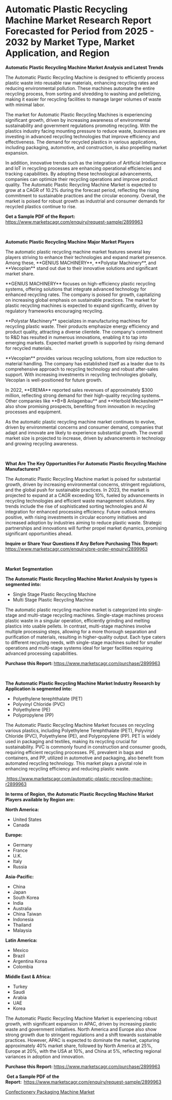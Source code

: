 <p><h1>Automatic Plastic Recycling Machine Market Research Report Forecasted for Period from 2025 -  2032 by Market Type, Market Application, and Region</h1></p><p><strong>Automatic Plastic Recycling Machine Market Analysis and Latest Trends</strong></p>
<p><p>The Automatic Plastic Recycling Machine is designed to efficiently process plastic waste into reusable raw materials, enhancing recycling rates and reducing environmental pollution. These machines automate the entire recycling process, from sorting and shredding to washing and pelletizing, making it easier for recycling facilities to manage larger volumes of waste with minimal labor.</p><p>The market for Automatic Plastic Recycling Machines is experiencing significant growth, driven by increasing awareness of environmental sustainability and government regulations promoting recycling. With the plastics industry facing mounting pressure to reduce waste, businesses are investing in advanced recycling technologies that improve efficiency and effectiveness. The demand for recycled plastics in various applications, including packaging, automotive, and construction, is also propelling market expansion.</p><p>In addition, innovative trends such as the integration of Artificial Intelligence and IoT in recycling processes are enhancing operational efficiencies and tracking capabilities. By adopting these technological advancements, companies can optimize their recycling operations and improve product quality. The Automatic Plastic Recycling Machine Market is expected to grow at a CAGR of 10.2% during the forecast period, reflecting the rising commitment to sustainable practices and the circular economy. Overall, the market is poised for robust growth as industrial and consumer demands for recycled plastics continue to rise.</p></p>
<p><strong>Get a Sample PDF of the Report:&nbsp;</strong> <a href="https://www.marketscagr.com/enquiry/request-sample/2899963?utm_campaign=2946&utm_medium=2&utm_source=Github&utm_content=ia&utm_term=16032025&utm_id=automatic-plastic-recycling-machine">https://www.marketscagr.com/enquiry/request-sample/2899963</a></p>
<p>&nbsp;</p>
<p><strong>Automatic Plastic Recycling Machine Major Market Players</strong></p>
<p><p>The automatic plastic recycling machine market features several key players striving to enhance their technologies and expand market presence. Among these, **GENIUS MACHINERY**, **Polystar Machinery**, and **Vecoplan** stand out due to their innovative solutions and significant market share.</p><p>**GENIUS MACHINERY** focuses on high-efficiency plastic recycling systems, offering solutions that integrate advanced technology for enhanced recycling rates. The company is poised for growth, capitalizing on increasing global emphasis on sustainable practices. The market for plastic recycling machines is expected to expand significantly, driven by regulatory frameworks encouraging recycling.</p><p>**Polystar Machinery** specializes in manufacturing machines for recycling plastic waste. Their products emphasize energy efficiency and product quality, attracting a diverse clientele. The company's commitment to R&D has resulted in numerous innovations, enabling it to tap into emerging markets. Expected market growth is supported by rising demand for recycled materials.</p><p>**Vecoplan** provides various recycling solutions, from size reduction to material handling. The company has established itself as a leader due to its comprehensive approach to recycling technology and robust after-sales support. With increasing investments in recycling technologies globally, Vecoplan is well-positioned for future growth.</p><p>In 2022, **EREMA** reported sales revenues of approximately $300 million, reflecting strong demand for their high-quality recycling systems. Other companies like **B+B Anlagenbau** and **Herbold Meckesheim** also show promising prospects, benefiting from innovation in recycling processes and equipment.</p><p>As the automatic plastic recycling machine market continues to evolve, driven by environmental concerns and consumer demand, companies that adapt and innovate are likely to experience substantial growth. The overall market size is projected to increase, driven by advancements in technology and growing recycling awareness.</p></p>
<p>&nbsp;</p>
<p><strong>What Are The Key Opportunities For Automatic Plastic Recycling Machine Manufacturers?</strong></p>
<p><p>The Automatic Plastic Recycling Machine market is poised for substantial growth, driven by increasing environmental concerns, stringent regulations, and the global push for sustainable practices. In 2023, the market is projected to expand at a CAGR exceeding 10%, fueled by advancements in recycling technologies and efficient waste management solutions. Key trends include the rise of sophisticated sorting technologies and AI integration for enhanced processing efficiency. Future outlook remains positive, with rising investments in circular economy initiatives and increased adoption by industries aiming to reduce plastic waste. Strategic partnerships and innovations will further propel market dynamics, promising significant opportunities ahead.</p></p>
<p><strong>Inquire or Share Your Questions If Any Before Purchasing This Report:</strong> <a href="https://www.marketscagr.com/enquiry/pre-order-enquiry/2899963?utm_campaign=2946&utm_medium=2&utm_source=Github&utm_content=ia&utm_term=16032025&utm_id=automatic-plastic-recycling-machine">https://www.marketscagr.com/enquiry/pre-order-enquiry/2899963</a></p>
<p>&nbsp;</p>
<p><strong>Market Segmentation</strong></p>
<p><strong>The Automatic Plastic Recycling Machine Market Analysis by types is segmented into:</strong></p>
<p><ul><li>Single Stage Plastic Recycling Machine</li><li>Multi Stage Plastic Recycling Machine</li></ul></p>
<p><p>The automatic plastic recycling machine market is categorized into single-stage and multi-stage recycling machines. Single-stage machines process plastic waste in a singular operation, efficiently grinding and melting plastics into usable pellets. In contrast, multi-stage machines involve multiple processing steps, allowing for a more thorough separation and purification of materials, resulting in higher-quality output. Each type caters to different recycling needs, with single-stage machines suited for smaller operations and multi-stage systems ideal for larger facilities requiring advanced processing capabilities.</p></p>
<p><strong>Purchase this Report:&nbsp;</strong><a href="https://www.marketscagr.com/purchase/2899963?utm_campaign=2946&utm_medium=2&utm_source=Github&utm_content=ia&utm_term=16032025&utm_id=automatic-plastic-recycling-machine">https://www.marketscagr.com/purchase/2899963</a></p>
<p>&nbsp;</p>
<p><strong>The Automatic Plastic Recycling Machine Market Industry Research by Application is segmented into:</strong></p>
<p><ul><li>Polyethylene terephthalate (PET)</li><li>Polyvinyl Chloride (PVC)</li><li>Polyethylene (PE)</li><li>Polypropylene (PP)</li></ul></p>
<p><p>The Automatic Plastic Recycling Machine Market focuses on recycling various plastics, including Polyethylene Terephthalate (PET), Polyvinyl Chloride (PVC), Polyethylene (PE), and Polypropylene (PP). PET is widely used in packaging and textiles, making its recycling crucial for sustainability. PVC is commonly found in construction and consumer goods, requiring efficient recycling processes. PE, prevalent in bags and containers, and PP, utilized in automotive and packaging, also benefit from automated recycling technology. This market plays a pivotal role in enhancing recycling efficiency and reducing plastic waste.</p></p>
<p><a href="https://www.marketscagr.com/automatic-plastic-recycling-machine-r2899963?utm_campaign=2946&utm_medium=2&utm_source=Github&utm_content=ia&utm_term=16032025&utm_id=automatic-plastic-recycling-machine">&nbsp;https://www.marketscagr.com/automatic-plastic-recycling-machine-r2899963</a></p>
<p><strong>In terms of Region, the Automatic Plastic Recycling Machine Market Players available by Region are:</strong></p>
<p>
    <p> <strong> North America: </strong>
        <ul>
            <li>United States</li>
            <li>Canada</li>
        </ul>
        </p> 
    <p> <strong> Europe: </strong>
        <ul>
            <li>Germany</li>
            <li>France</li>
            <li>U.K.</li>
            <li>Italy</li>
            <li>Russia</li>
        </ul>
        </p> 
    <p> <strong> Asia-Pacific: </strong>
        <ul>
            <li>China</li>
            <li>Japan</li>
            <li>South Korea</li>
            <li>India</li>
            <li>Australia</li>
            <li>China Taiwan</li>
            <li>Indonesia</li>
            <li>Thailand</li>
            <li>Malaysia</li>
        </ul>
        </p> 
    <p> <strong> Latin America: </strong>
        <ul>
            <li>Mexico</li>
            <li>Brazil</li>
            <li>Argentina Korea</li>
            <li>Colombia</li>
        </ul>
        </p> 
    <p> <strong> Middle East & Africa: </strong>
        <ul>
            <li>Turkey</li>
            <li>Saudi</li>
            <li>Arabia</li>
            <li>UAE</li>
            <li>Korea</li>
        </ul>
    </p>
    </p>
<p><p>The Automatic Plastic Recycling Machine Market is experiencing robust growth, with significant expansion in APAC, driven by increasing plastic waste and government initiatives. North America and Europe also show strong growth due to stringent regulations and a shift towards sustainable practices. However, APAC is expected to dominate the market, capturing approximately 40% market share, followed by North America at 25%, Europe at 20%, with the USA at 10%, and China at 5%, reflecting regional variances in adoption and innovation.</p></p>
<p><strong>Purchase this Report: </strong><a href="https://www.marketscagr.com/purchase/2899963?utm_campaign=2946&utm_medium=2&utm_source=Github&utm_content=ia&utm_term=16032025&utm_id=automatic-plastic-recycling-machine">https://www.marketscagr.com/purchase/2899963</a></p>
<p>&nbsp;<strong>Get a Sample PDF of the Report:&nbsp;&nbsp;</strong><a href="https://www.marketscagr.com/enquiry/request-sample/2899963?utm_campaign=2946&utm_medium=2&utm_source=Github&utm_content=ia&utm_term=16032025&utm_id=automatic-plastic-recycling-machine">https://www.marketscagr.com/enquiry/request-sample/2899963</a></p>
<p><strong></strong></p>
<p><p><a href="https://github.com/klaassenmackenzie6/Market-Research-Report-List-1/blob/main/confectionery-packaging-machine-market.md?utm_campaign=2946&utm_medium=2&utm_source=Github&utm_content=ia&utm_term=16032025&utm_id=automatic-plastic-recycling-machine">Confectionery Packaging Machine Market</a></p></p>
